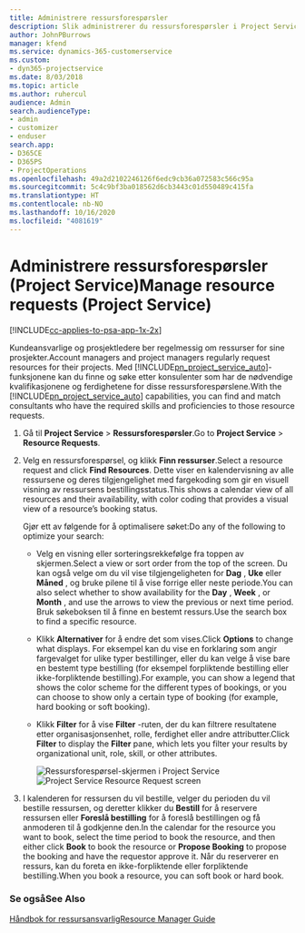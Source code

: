 ```yaml
---
title: Administrere ressursforespørsler
description: Slik administrerer du ressursforespørsler i Project Service
author: JohnPBurrows
manager: kfend
ms.service: dynamics-365-customerservice
ms.custom:
- dyn365-projectservice
ms.date: 8/03/2018
ms.topic: article
ms.author: ruhercul
audience: Admin
search.audienceType:
- admin
- customizer
- enduser
search.app:
- D365CE
- D365PS
- ProjectOperations
ms.openlocfilehash: 49a2d2102246126f6edc9cb36a072583c566c95a
ms.sourcegitcommit: 5c4c9bf3ba018562d6cb3443c01d550489c415fa
ms.translationtype: HT
ms.contentlocale: nb-NO
ms.lasthandoff: 10/16/2020
ms.locfileid: "4081619"
---
```

# <a name="manage-resource-requests-project-service"></a><span data-ttu-id="89f77-103">Administrere ressursforespørsler (Project Service)</span><span class="sxs-lookup"><span data-stu-id="89f77-103">Manage resource requests (Project Service)</span></span>

[!INCLUDE[cc-applies-to-psa-app-1x-2x](../includes/cc-applies-to-psa-app-1x-2x.md)]

<span data-ttu-id="89f77-104">Kundeansvarlige og prosjektledere ber regelmessig om ressurser for sine prosjekter.</span><span class="sxs-lookup"><span data-stu-id="89f77-104">Account managers and project managers regularly request resources for their projects.</span></span> <span data-ttu-id="89f77-105">Med [!INCLUDE[pn_project_service_auto](../includes/pn-project-service-auto.md)]-funksjonene kan du finne og søke etter konsulenter som har de nødvendige kvalifikasjonene og ferdighetene for disse ressursforespørslene.</span><span class="sxs-lookup"><span data-stu-id="89f77-105">With the [!INCLUDE[pn_project_service_auto](../includes/pn-project-service-auto.md)] capabilities, you can find and match consultants who have the required skills and proficiencies to those resource requests.</span></span>  
  
1. <span data-ttu-id="89f77-106">Gå til **Project Service** > **Ressursforespørsler**.</span><span class="sxs-lookup"><span data-stu-id="89f77-106">Go to **Project Service** > **Resource Requests**.</span></span>  
  
2. <span data-ttu-id="89f77-107">Velg en ressursforespørsel, og klikk **Finn ressurser**.</span><span class="sxs-lookup"><span data-stu-id="89f77-107">Select a resource request and click **Find Resources**.</span></span> <span data-ttu-id="89f77-108">Dette viser en kalendervisning av alle ressursene og deres tilgjengelighet med fargekoding som gir en visuell visning av ressursens bestillingsstatus.</span><span class="sxs-lookup"><span data-stu-id="89f77-108">This shows a calendar view of all resources and their availability, with color coding that provides a visual view of a resource’s booking status.</span></span>  
  
    <span data-ttu-id="89f77-109">Gjør ett av følgende for å optimalisere søket:</span><span class="sxs-lookup"><span data-stu-id="89f77-109">Do any of the following to optimize your search:</span></span>  
  
   -   <span data-ttu-id="89f77-110">Velg en visning eller sorteringsrekkefølge fra toppen av skjermen.</span><span class="sxs-lookup"><span data-stu-id="89f77-110">Select a view or sort order from the top of the screen.</span></span> <span data-ttu-id="89f77-111">Du kan også velge om du vil vise tilgjengeligheten for **Dag** , **Uke** eller **Måned** , og bruke pilene til å vise forrige eller neste periode.</span><span class="sxs-lookup"><span data-stu-id="89f77-111">You can also select whether to show availability for the **Day** , **Week** , or **Month** , and use the arrows to view the previous or next time period.</span></span> <span data-ttu-id="89f77-112">Bruk søkeboksen til å finne en bestemt ressurs.</span><span class="sxs-lookup"><span data-stu-id="89f77-112">Use the search box to find a specific resource.</span></span>  
  
   -   <span data-ttu-id="89f77-113">Klikk **Alternativer** for å endre det som vises.</span><span class="sxs-lookup"><span data-stu-id="89f77-113">Click **Options** to change what displays.</span></span> <span data-ttu-id="89f77-114">For eksempel kan du vise en forklaring som angir fargevalget for ulike typer bestillinger, eller du kan velge å vise bare en bestemt type bestilling (for eksempel forpliktende bestilling eller ikke-forpliktende bestilling).</span><span class="sxs-lookup"><span data-stu-id="89f77-114">For example, you can show a legend that shows the color scheme for the different types of bookings, or you can choose to show only a certain type of booking (for example, hard booking or soft booking).</span></span>  
  
   -   <span data-ttu-id="89f77-115">Klikk **Filter** for å vise **Filter** -ruten, der du kan filtrere resultatene etter organisasjonsenhet, rolle, ferdighet eller andre attributter.</span><span class="sxs-lookup"><span data-stu-id="89f77-115">Click **Filter** to display the **Filter** pane, which lets you filter your results by organizational unit, role, skill, or other attributes.</span></span>  
  
       <span data-ttu-id="89f77-116">![Ressursforespørsel-skjermen i Project Service](../psa/media/project-service-resource-request-screen.png "Ressursforespørsel-skjermen i Project Service")</span><span class="sxs-lookup"><span data-stu-id="89f77-116">![Project Service Resource Request screen](../psa/media/project-service-resource-request-screen.png "Project Service Resource Request screen")</span></span>  
  
3. <span data-ttu-id="89f77-117">I kalenderen for ressursen du vil bestille, velger du perioden du vil bestille ressursen, og deretter klikker du **Bestill** for å reservere ressursen eller **Foreslå bestilling** for å foreslå bestillingen og få anmoderen til å godkjenne den.</span><span class="sxs-lookup"><span data-stu-id="89f77-117">In the calendar for the resource you want to book, select the time period to book the resource, and then either click **Book** to book the resource or **Propose Booking** to propose the booking and have the requestor approve it.</span></span> <span data-ttu-id="89f77-118">Når du reserverer en ressurs, kan du foreta en ikke-forpliktende eller forpliktende bestilling.</span><span class="sxs-lookup"><span data-stu-id="89f77-118">When you book a resource, you can soft book or hard book.</span></span>  
  
### <a name="see-also"></a><span data-ttu-id="89f77-119">Se også</span><span class="sxs-lookup"><span data-stu-id="89f77-119">See Also</span></span>  
 [<span data-ttu-id="89f77-120">Håndbok for ressursansvarlig</span><span class="sxs-lookup"><span data-stu-id="89f77-120">Resource Manager Guide</span></span>](../psa/resource-manager-guide.md)
